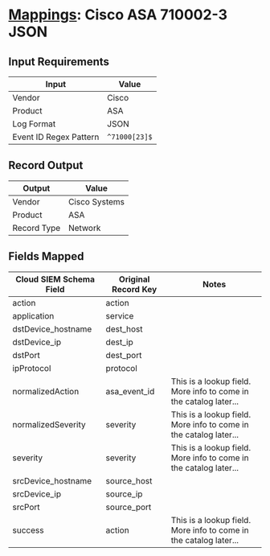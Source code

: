 # [Mappings](README.md): Cisco ASA 710002-3 JSON

## Input Requirements

|Input|Value|
|-----|-----|
|Vendor|Cisco|
|Product|ASA|
|Log Format|JSON|
|Event ID Regex Pattern|`^71000[23]$`|

## Record Output

|Output|Value|
|------|-----|
|Vendor|Cisco Systems|
|Product|ASA|
|Record Type|Network|

## Fields Mapped

|Cloud SIEM Schema Field|Original Record Key|Notes|
|-----------------------|-------------------|-----|
|action|action||
|application|service||
|dstDevice_hostname|dest_host||
|dstDevice_ip|dest_ip||
|dstPort|dest_port||
|ipProtocol|protocol||
|normalizedAction|asa_event_id|This is a lookup field. More info to come in the catalog later...|
|normalizedSeverity|severity|This is a lookup field. More info to come in the catalog later...|
|severity|severity|This is a lookup field. More info to come in the catalog later...|
|srcDevice_hostname|source_host||
|srcDevice_ip|source_ip||
|srcPort|source_port||
|success|action|This is a lookup field. More info to come in the catalog later...|

